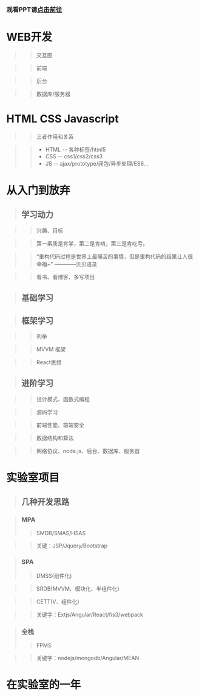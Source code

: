 ### 观看PPT请[点击前往](https://viezhong.github.io/front_end_lecture_for_beginners/ "PPT观看地址")


# WEB开发

>>交互图

>>前端

>>后台

>>数据库/服务器


# HTML CSS Javascript

>>三者作用和关系

>>* HTML  -- 各种标签/html5
>>* CSS   -- css1/css2/css3
>>* JS    -- ajax/prototype/闭包/异步处理/ES6...


# 从入门到放弃

>## 学习动力

>>兴趣、目标

>>第一素质是肯学，第二是肯啃，第三是肯吃亏。

>>“重构代码过程是世界上最痛苦的事情，但是重构代码的结果让人很幸福~” ————贝贝语录

>>看书、看博客、多写项目

>## 基础学习

>## 框架学习

>>列举

>>MVVM 框架

>>React思想

>## 进阶学习

>>设计模式、函数式编程

>>源码学习

>>前端性能、前端安全

>>数据结构和算法

>>网络协议、node.js、后台、数据库、服务器


# 实验室项目

>## 几种开发思路

>### MPA
>>SMDB/SMAS/HSAS

>>关键：JSP/Jquery/Bootstrap

>### SPA
>>DMSS(组件化)

>>SRDB(MVVM、模块化、半组件化)

>>CETT(V、组件化)

>>关键字：Extjs/Angular/React/fis3/webpack

>### 全栈
>>FPMS

>>关键字：nodejs/mongodb/Angular/MEAN


# 在实验室的一年
